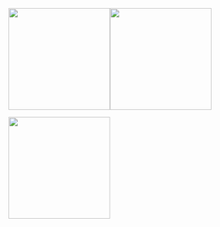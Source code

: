 <img src="https://github.com/iBy3l/Fashion/blob/main/img/fundo/fundo1.png" width="200"><img src="https://github.com/iBy3l/Fashion/blob/main/img/fundo/fundo2.png" width="200"></p> <img src="https://github.com/iBy3l/Fashion/blob/main/img/fundo/fundo3.png" width="200"></p>



